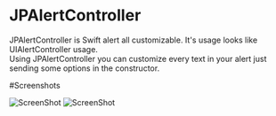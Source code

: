# JPAlertController

JPAlertController is Swift alert all customizable. It's usage looks like UIAlertController usage.</br>
Using JPAlertController you can customize every text in your alert just sending some options in the constructor.</br>

#Screenshots

![ScreenShot](https://raw.github.com/cs-joao-souza/JPAlertController/master/ScreenShot1.png)
![ScreenShot](https://raw.github.com/cs-joao-souza/JPAlertController/master/ScreenShot2.png)
